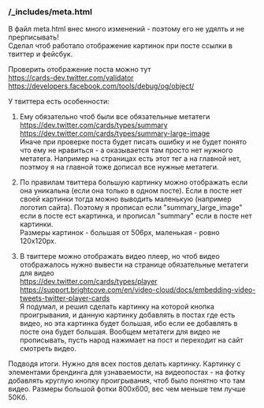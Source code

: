 ### /_includes/meta.html

В файл meta.html внес много изменений - поэтому его не удялть и не прерписывать!  
Сделал чтоб работало отображение картинок при посте ссылки в твиттер и фейсбук.

Проверить отображение поста можно тут  
https://cards-dev.twitter.com/validator  
https://developers.facebook.com/tools/debug/og/object/

У твиттера есть особенности:

1. Ему обязательно чтоб были все обязательные метатеги  
https://dev.twitter.com/cards/types/summary  
https://dev.twitter.com/cards/types/summary-large-image  
Иначе при проверке поста будет писать ошибку и не будет понято что ему не нравиться - а оказывается там просто нет нужного метатега. Например на страницах есть этот тег а на главной нет, поэтмоу я на главной тоже дописал все нужные метатеги.

2. По правилам твиттера большую картинку можно отображать если она уникальна (если она только в одном посте). 
Если в посте нет своей картинки тогда можно выводить маленькую (например логотип сайта). 
Поэтому я прописал если "summary_large_image" если в посте ест ькартинка, и прописал "summary" если в посте нет картинки.  
Размеры картинок - большая от 506px, маленькая - ровно 120x120px.

3. В твиттере можно отображать видео плеер, но чтоб видео отображалось нужно вывести на странице обязательные метатеги для видео  
https://dev.twitter.com/cards/types/player  
https://support.brightcove.com/en/video-cloud/docs/embedding-video-tweets-twitter-player-cards  
Я подумал, и решил сделать картинку на которой кнопка проигрывания, и данную картинку добавлять в постах где есть видео, но эта картинка будет большая, ибо если ее добавлять в посте она будет большая. Вообщем метатеги для видео не прописывать, пусть народ нажимает на пост и переходит на сайт смотреть видео.

Подводя итоги. Нужно для всех постов делать картинку. Картинку с элементами брендинга для узнаваемости, на видеопостах - на фотку добавлять круглую кнопку проигрывания, чтоб было понятно что там видео. Размеры большой фотки 800х600, вес чем меньше тем лучше 50Кб.

###
